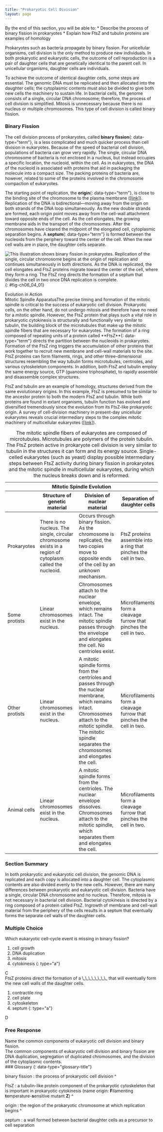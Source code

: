 ```yaml
---
title: "Prokaryotic Cell Division"
layout: page
---
```



<div data-type="abstract" markdown="1">
By the end of this section, you will be able to:
* Describe the process of binary fission in prokaryotes
* Explain how FtsZ and tubulin proteins are examples of homology

</div>

Prokaryotes such as bacteria propagate by binary fission. For unicellular organisms, cell division is the only method to produce new individuals. In both prokaryotic and eukaryotic cells, the outcome of cell reproduction is a pair of daughter cells that are genetically identical to the parent cell. In unicellular organisms, daughter cells are individuals.

To achieve the outcome of identical daughter cells, some steps are essential. The genomic DNA must be replicated and then allocated into the daughter cells; the cytoplasmic contents must also be divided to give both new cells the machinery to sustain life. In bacterial cells, the genome consists of a single, circular DNA chromosome; therefore, the process of cell division is simplified. Mitosis is unnecessary because there is no nucleus or multiple chromosomes. This type of cell division is called binary fission.

### Binary Fission

The cell division process of prokaryotes, called **binary fission**{: data-type="term"}, is a less complicated and much quicker process than cell division in eukaryotes. Because of the speed of bacterial cell division, populations of bacteria can grow very rapidly. The single, circular DNA chromosome of bacteria is not enclosed in a nucleus, but instead occupies a specific location, the nucleoid, within the cell. As in eukaryotes, the DNA of the nucleoid is associated with proteins that aid in packaging the molecule into a compact size. The packing proteins of bacteria are, however, related to some of the proteins involved in the chromosome compaction of eukaryotes.

The starting point of replication, the **origin**{: data-type="term"}, is close to the binding site of the chromosome to the plasma membrane ([\[link\]](#fig-ch06_04_01)). Replication of the DNA is bidirectional—moving away from the origin on both strands of the DNA loop simultaneously. As the new double strands are formed, each origin point moves away from the cell-wall attachment toward opposite ends of the cell. As the cell elongates, the growing membrane aids in the transport of the chromosomes. After the chromosomes have cleared the midpoint of the elongated cell, cytoplasmic separation begins. A **septum**{: data-type="term"} is formed between the nucleoids from the periphery toward the center of the cell. When the new cell walls are in place, the daughter cells separate.

 ![This illustration shows binary fission in prokaryotes. Replication of the single, circular chromosome begins at the origin of replication and continues simultaneously in both directions. As the DNA is replicated, the cell elongates and FtsZ proteins migrate toward the center of the cell, where they form a ring. The FtsZ ring directs the formation of a septum that divides the cell in two once DNA replication is complete.](../resources/Figure_06_04_01.jpg "The binary fission of a bacterium is outlined in five steps. (credit: modification of work by &#x201C;Mcstrother&#x201D;/Wikimedia Commons)"){: #fig-ch06_04_01}

<div data-type="note" data-has-label="true" class="evolution non-majors" data-label="" markdown="1">
<div data-type="title">
Evolution in Action
</div>
<span data-type="title">Mitotic Spindle Apparatus</span>The precise timing and formation of the mitotic spindle is critical to the success of eukaryotic cell division. Prokaryotic cells, on the other hand, do not undergo mitosis and therefore have no need for a mitotic spindle. However, the FtsZ protein that plays such a vital role in prokaryotic cytokinesis is structurally and functionally very similar to tubulin, the building block of the microtubules that make up the mitotic spindle fibers that are necessary for eukaryotes. The formation of a ring composed of repeating units of a protein called **FtsZ**{: data-type="term"} directs the partition between the nucleoids in prokaryotes. Formation of the FtsZ ring triggers the accumulation of other proteins that work together to recruit new membrane and cell-wall materials to the site. FtsZ proteins can form filaments, rings, and other three-dimensional structures resembling the way tubulin forms microtubules, centrioles, and various cytoskeleton components. In addition, both FtsZ and tubulin employ the same energy source, GTP (guanosine triphosphate), to rapidly assemble and disassemble complex structures.

FtsZ and tubulin are an example of homology, structures derived from the same evolutionary origins. In this example, FtsZ is presumed to be similar to the ancestor protein to both the modern FtsZ and tubulin. While both proteins are found in extant organisms, tubulin function has evolved and diversified tremendously since the evolution from its FtsZ-like prokaryotic origin. A survey of cell-division machinery in present-day unicellular eukaryotes reveals crucial intermediary steps to the complex mitotic machinery of multicellular eukaryotes ([\[link\]](#tab-ch06_04_01)).

<table id="tab-ch06_04_01" summary="table x.x"><caption>The mitotic spindle fibers of eukaryotes are composed of microtubules. Microtubules are polymers of the protein tubulin. The FtsZ protein active in prokaryote cell division is very similar to tubulin in the structures it can form and its energy source. Single-celled eukaryotes (such as yeast) display possible intermediary steps between FtsZ activity during binary fission in prokaryotes and the mitotic spindle in multicellular eukaryotes, during which the nucleus breaks down and is reformed.</caption><thead>
<tr>
<th colspan="4">Mitotic Spindle Evolution</th>
</tr>
<tr>
<th />
<th>Structure of genetic material</th>
<th>Division of nuclear material</th>
<th>Separation of daughter cells</th>
</tr>
</thead><tbody>
<tr>
<td>Prokaryotes</td>
<td>There is no nucleus. The single, circular chromosome exists in a region of cytoplasm called the nucleoid.</td>
<td>Occurs through binary fission. As the chromosome is replicated, the two copies move to opposite ends of the cell by an unknown mechanism.</td>
<td>FtsZ proteins assemble into a ring that pinches the cell in two.</td>
</tr>
<tr>
<td>Some protists</td>
<td>Linear chromosomes exist in the nucleus.</td>
<td>Chromosomes attach to the nuclear envelope, which remains intact. The mitotic spindle passes through the envelope and elongates the cell. No centrioles exist.</td>
<td>Microfilaments form a cleavage furrow that pinches the cell in two.</td>
</tr>
<tr>
<td>Other protists</td>
<td>Linear chromosomes exist in the nucleus.</td>
<td>A mitotic spindle forms from the centrioles and passes through the nuclear membrane, which remains intact. Chromosomes attach to the mitotic spindle. The mitotic spindle separates the chromosomes and elongates the cell.</td>
<td>Microfilaments form a cleavage furrow that pinches the cell in two.</td>
</tr>
<tr>
<td>Animal cells</td>
<td>Linear chromosomes exist in the nucleus.</td>
<td>A mitotic spindle forms from the centrioles. The nuclear envelope dissolves.
Chromosomes attach to the mitotic spindle, which separates them and elongates the cell.</td>
<td>Microfilaments form a cleavage furrow that pinches the cell in two.</td>
</tr>
</tbody></table>
</div>

### Section Summary

In both prokaryotic and eukaryotic cell division, the genomic DNA is replicated and each copy is allocated into a daughter cell. The cytoplasmic contents are also divided evenly to the new cells. However, there are many differences between prokaryotic and eukaryotic cell division. Bacteria have a single, circular DNA chromosome and no nucleus. Therefore, mitosis is not necessary in bacterial cell division. Bacterial cytokinesis is directed by a ring composed of a protein called FtsZ. Ingrowth of membrane and cell-wall material from the periphery of the cells results in a septum that eventually forms the separate cell walls of the daughter cells.

### Multiple Choice

<div data-type="exercise">
<div data-type="problem" markdown="1">
Which eukaryotic cell-cycle event is missing in binary fission?

1.  cell growth
2.  DNA duplication
3.  mitosis
4.  cytokinesis
{: type="a"}

</div>
<div data-type="solution" markdown="1">
C

</div>
</div>

<div data-type="exercise">
<div data-type="problem" markdown="1">
FtsZ proteins direct the formation of a \_\_\_\_\_\_\_\_ that will eventually form the new cell walls of the daughter cells.

1.  contractile ring
2.  cell plate
3.  cytoskeleton
4.  septum
{: type="a"}

</div>
<div data-type="solution" markdown="1">
D

</div>
</div>

### Free Response

<div data-type="exercise">
<div data-type="problem" markdown="1">
Name the common components of eukaryotic cell division and binary fission.

</div>
<div data-type="solution" markdown="1">
The common components of eukaryotic cell division and binary fission are DNA duplication, segregation of duplicated chromosomes, and the division of the cytoplasmic contents.

</div>
</div>

<div data-type="glossary" markdown="1">
### Glossary
{: data-type="glossary-title"}

binary fission
: the process of prokaryotic cell division
^

FtsZ
: a tubulin-like protein component of the prokaryotic cytoskeleton that is important in prokaryotic cytokinesis (name origin: **F**ilamenting **t**emperature-**s**ensitive mutant **Z**)
^

origin
: the region of the prokaryotic chromosome at which replication begins
^

septum
: a wall formed between bacterial daughter cells as a precursor to cell separation

</div>


